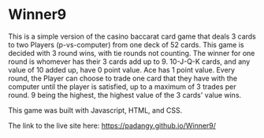 # Winner9

This is a simple version of the casino baccarat card game that deals 3 cards to two Players (p-vs-computer) from one deck of 52 cards. This game is decided with 3 round wins, with tie rounds not counting. The winner for one round is whomever has their 3 cards add up to 9. 10-J-Q-K cards, and any value of 10 added up, have 0 point value. Ace has 1 point value. Every round, the Player can choose to trade one card that they have with the computer until the player is satisfied, up to a maximum of 3 trades per round.  9 being the highest, the highest value of the 3 cards' value wins. 

This game was built with Javascript, HTML, and CSS.

The link to the live site here: https://padangy.github.io/Winner9/
